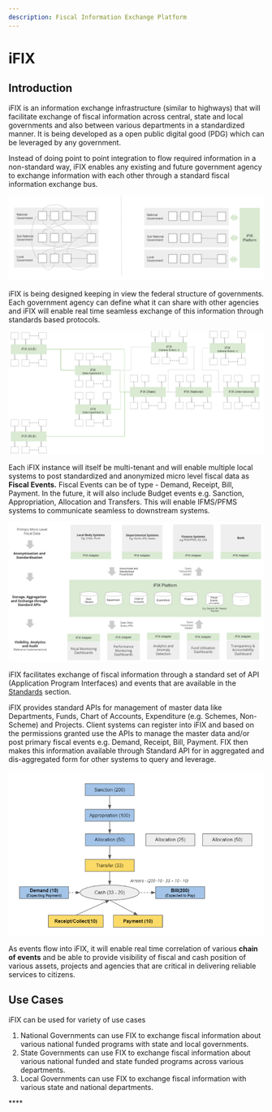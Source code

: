 ```yaml
---
description: Fiscal Information Exchange Platform
---
```


# iFIX

## Introduction

iFIX is an information exchange infrastructure \(similar to highways\) that will facilitate exchange of fiscal information across central, state and local governments and also between various departments in a standardized manner.  It is being developed as a open public digital good \(PDG\) which can be leveraged by any government. 

Instead of doing point to point integration to flow required information in a non-standard way, iFIX enables any existing and future government agency to exchange information with each other through a standard fiscal information exchange bus. 

![Point to Point vs Bus Based Integration](.gitbook/assets/image%20%2843%29.png)

iFIX is being designed keeping in view the federal structure of governments. Each government agency can define what it can share with other agencies and iFIX will enable real time seamless exchange of this information through standards based protocols.

![](.gitbook/assets/image%20%2816%29.png)

Each iFIX instance will itself be multi-tenant and will enable multiple local systems to post standardized and anonymized micro level fiscal data as **Fiscal Events.** Fiscal Events can be of type - Demand, Receipt, Bill, Payment. In the future, it will also include Budget events e.g. Sanction, Appropriation, Allocation and Transfers. This will enable IFMS/PFMS systems to communicate seamless to downstream systems.

![](.gitbook/assets/image%20%2839%29.png)

iFIX facilitates exchange of fiscal information through a standard set of API \(Application Program Interfaces\)  and events that are available in the [Standards](platform/standards/) section.

iFIX provides standard APIs for management of master data like Departments, Funds, Chart of Accounts, Expenditure \(e.g. Schemes, Non-Scheme\) and Projects. Client systems can register into iFIX and based on the permissions granted use the APIs to manage the master data and/or post primary fiscal events e.g. Demand, Receipt, Bill, Payment. FIX then makes this information available through Standard API for in aggregated and dis-aggregated form for other systems to query and leverage.

![Chain of Events](.gitbook/assets/image%20%2852%29.png)

As events flow into iFIX, it will enable real time correlation of various **chain of events** and be able to provide visibility of fiscal and cash position of various assets, projects and agencies that are critical in delivering reliable services to citizens. 

## Use Cases

iFIX can be used for variety of use cases 

1. National Governments can use FIX to exchange fiscal information about various national funded programs with state and local governments.
2. State Governments can use FIX to exchange fiscal information about various national funded and state funded programs across various departments.
3. Local Governments can use FIX to exchange fiscal information with various state and national departments. 

\*\*\*\*

